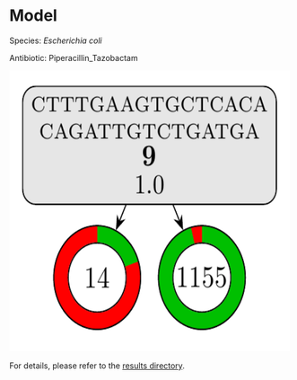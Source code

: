 
# Model

Species: *Escherichia coli*

Antibiotic: Piperacillin_Tazobactam

<img src="./model.png" width=500 height=500 />

For details, please refer to the [results directory](../../../../../results/cart_b/escherichia%20coli/piperacillin_tazobactam/repeat_5/).

